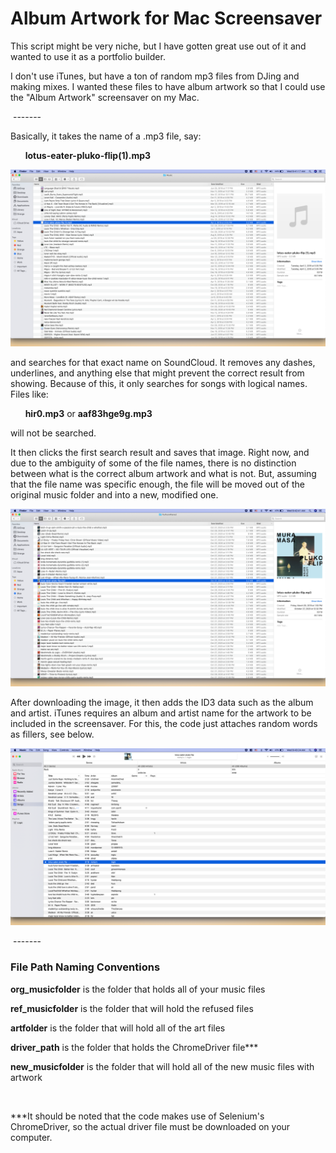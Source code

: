 # Album Artwork for Mac Screensaver

This script might be very niche, but I have gotten great use out of it and wanted to use it as a portfolio builder.

I don't use iTunes, but have a ton of random mp3 files from DJing and making mixes. I wanted these files to have album artwork so that I could use
the "Album Artwork" screensaver on my Mac. 

&nbsp;-------

Basically, it takes the name of a .mp3 file, say:

&nbsp;&nbsp;&nbsp;&nbsp;&nbsp;&nbsp;**lotus-eater-pluko-flip(1).mp3**

![](images/Before.png)

and searches for that exact name on SoundCloud. It removes any dashes, underlines, and anything else that might prevent the correct result from showing. Because of
this, it only searches for songs with logical names. Files like:

 &nbsp;&nbsp;&nbsp;&nbsp;&nbsp;&nbsp;**hir0.mp3** or **aaf83hge9g.mp3**
 
 will not be searched.
 
 It then clicks the first search result and saves that image. Right now, and due to the ambiguity of some of the file names, there is no distinction between what is
 the correct album artwork and what is not. But, assuming that the file name was specific enough, the file will be moved out of the original music folder and into a
 new, modified one.
 
 ![](images/After.png)
 
 After downloading the image, it then adds the ID3 data such as the album and artist. iTunes requires an album and artist name for the artwork to be included
 in the screensaver. For this, the code just attaches random words as fillers, see below.
 
 ![](images/iTunes.png)
 

 
 
 
 &nbsp;-------
 
 ### File Path Naming Conventions
 
**org_musicfolder** is the folder that holds all of your music files

**ref_musicfolder** is the folder that will hold the refused files

**artfolder** is the folder that will hold all of the art files

**driver_path** is the folder that holds the ChromeDriver file***

**new_musicfolder** is the folder that will hold all of the new music files with artwork 
 
&nbsp;

***It should be noted that the code makes use of Selenium's ChromeDriver, so the actual driver file must be downloaded on your computer.
